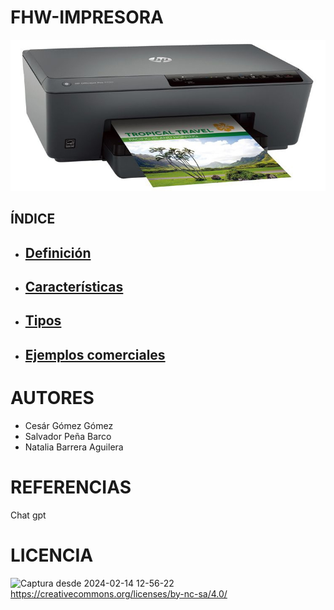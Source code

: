 # FHW-IMPRESORA
![imagen](/img/impresora.jpg)
## ÍNDICE
* ## [Definición](Definicion_impresoras.md) 
* ## [Características](Caracteristicas_impresora.md)
* ## [Tipos](Tipos_impresora.md)
* ## [Ejemplos comerciales](Ejemplos_impresora.md)

# AUTORES
* Cesár Gómez Gómez
* Salvador Peña Barco
* Natalia Barrera Aguilera

# REFERENCIAS
Chat gpt 

# LICENCIA
![Captura desde 2024-02-14 12-56-22](https://github.com/salvaa05/FHW-IMPRESORA/assets/145538888/f0004dab-8605-4b14-bbb5-50e131e9bf26)
https://creativecommons.org/licenses/by-nc-sa/4.0/ 





